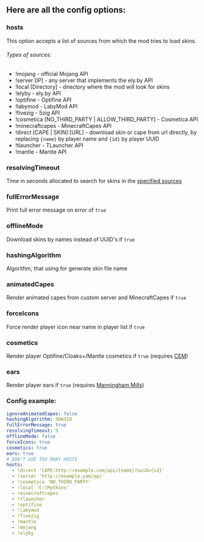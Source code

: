 ## Here are all the config options:

### hosts

This option accepts a list of sources from which the mod tries to load skins.

###### Types of sources:

* !mojang - official Mojang API
* !server [IP] - any server that implements the ely.by API
* !local [Directory] - directory where the mod will look for skins
* !elyby - ely.by API
* !optifine - Optifine API
* !labymod - LabyMod API
* !fivezig - 5zig API
* !cosmetica [NO_THIRD_PARTY | ALLOW_THIRD_PARTY] - Cosmetica API
* !minecraftcapes - MinecraftCapes API
* !direct [CAPE | SKIN]:[URL] - download skin or cape from url directly, by replacing ``{name}`` by player name
  and ``{id}`` by player UUID
* !tlauncher - TLauncher API
* !mantle - Mantle API

### resolvingTimeout

Time in seconds allocated to search for skins in the [specified sources](#hosts)

### fullErrorMessage

Print full error message on error of ``true``

### offlineMode

Download skins by names instead of UUID's if ``true``

### hashingAlgorithm

Algorithm, that using for generate skin file name

### animatedCapes

Render animated capes from custom server and MinecraftCapes if ``true``

### forceIcons

Force render player icon near name in player list if ``true``

### cosmetics

Render player Optifine/Cloaks+/Mantle cosmetics if ``true``
(requires [CEM](https://www.curseforge.com/minecraft/mc-mods/custom-entity-models-cem))

### ears

Render player ears if ``true`` (requires [Manningham Mills](https://github.com/Chocohead/Fabric-ASM/releases/tag/v2.0))

### Config example:

```yaml
ignoreAnimatedCapes: false
hashingAlgorithm: SHA318
fullErrorMessage: true
resolvingTimeout: 5
offlineMode: false
forceIcons: true
cosmetics: true
ears: true
# DON'T USE TOO MANY HOSTS
hosts:
  - !direct 'CAPE:http://example.com/api/{name}?uuid={id}'
  - !server 'http://example.com/api'
  - !cosmetica 'NO_THIRD_PARTY'
  - !local 'C:\MySkins'
  - !minecraftcapes
  - !tlauncher
  - !optifine
  - !labymod
  - !fivezig
  - !mantle
  - !mojang
  - !elyby
```
